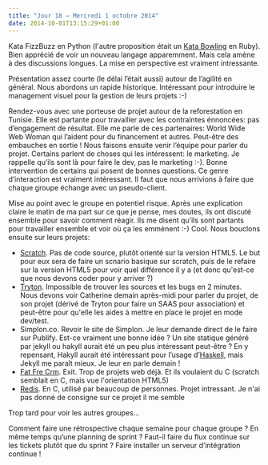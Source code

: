 ```yaml
---
title: "Jour 18 — Mercredi 1 octobre 2014"
date: 2014-10-01T13:15:29+01:00
---
```


Kata FizzBuzz en Python (l'autre proposition était un [Kata
Bowling](http://codingdojo.org/kata/Bowling/) en Ruby). Bien apprécié de
voir un nouveau langage apparemment. Mais cela amène à des discussions
longues. La mise en perspective est vraiment intressante.

Présentation assez courte (le délai l’était aussi) autour de l’agilité
en général. Nous abordons un rapide historique. Intéressant pour
introduire le management visuel pour la gestion de leurs projets :-)

Rendez-vous avec une porteuse de projet autour de la reforestation en
Tunisie. Elle est partante pour travailler avec les contraintes
énnoncées: pas d’engagement de résultat. Elle me parle de ces
partenaires: World Wide Web Woman qui l’aident pour du financement et
autres. Peut-être des embauches en sortie ! Nous faisons ensuite venir
l’équipe pour parler du projet. Certains parlent de choses qui les
intéressent: le marketing. Je rappelle qu’ils sont là pour faire le dev,
pas le marketing :-). Bonne intervention de certains qui posent de
bonnes questions. Ce genre d’interaction est vraiment intéressant. Il
faut que nous arrivions à faire que chaque groupe échange avec un
pseudo-client.

Mise au point avec le groupe en potentiel risque. Après une explication
claire le matin de ma part sur ce que je pense, mes doutes, ils ont
discuté ensemble pour savoir comment réagir. Ils me disent qu’ils sont
partants pour travailler ensemble et voir où ça les emmènent :-) Cool.
Nous bouclons ensuite sur leurs projets:

-   [Scratch](https://scratch.mit.edu/). Pas de code source, plutôt
    orienté sur la version HTML5. Le but pour eux sera de faire un
    scnario basique sur scratch, puis de le refaire sur la version HTML5
    pour voir quel différence il y a (et donc qu'est-ce que nous devons
    coder pour y arriver ?)
-   [Tryton](http://www.tryton.org/). Impossible de trouver les sources
    et les bugs en 2 minutes. Nous devons voir Catherine demain
    après-midi pour parler du projet, de son projet (dérivé de Tryton
    pour faire un SAAS pour association) et peut-être pour qu'elle les
    aides à mettre en place le projet en mode dev/test.
-   Simplon.co. Revoir le site de Simplon. Je leur demande direct de le
    faire sur Publify. Est-ce vraiment une bonne idée ? Un site statique
    généré par jekyll ou hakyll aurait été un peu plus intéressant
    peut-être ? En y repensant, Hakyll aurait été intéressant pour
    l’usage d’[Haskell](https://www.haskell.org/), mais Jekyll me
    paraît mieux. Je leur en parle demain !
-   [Fat Fre Crm](http://www.fatfreecrm.com/). Exit. Trop de projets
    web déjà. Et ils voulaient du C (scratch semblait en C, mais vue
    l'orientation HTML5)
-   [Redis](http://redis.io/). En C, utilisé par beaucoup de personnes.
    Projet intressant. Je n'ai pas donné de consigne sur ce projet il me
    semble

Trop tard pour voir les autres groupes…

Comment faire une rétrospective chaque semaine pour chaque groupe ? En
même temps qu’une planning de sprint ? Faut-il faire du flux continue
sur les tickets plutôt que du sprint ? Faire installer un serveur
d’intégration continue !


